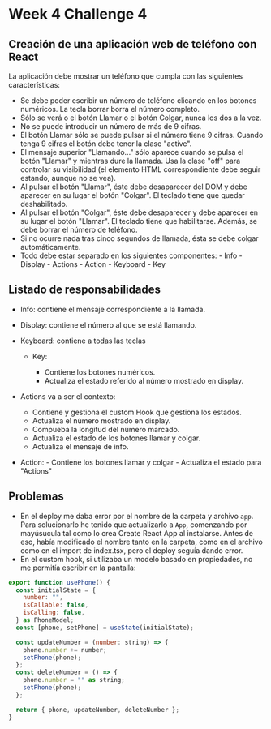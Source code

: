 # Week 4 Challenge 4

## Creación de una aplicación web de teléfono con React

La aplicación debe mostrar un teléfono que cumpla con las siguientes características:

- Se debe poder escribir un número de teléfono clicando en los botones numéricos. La tecla borrar borra el número completo.
- Sólo se verá o el botón Llamar o el botón Colgar, nunca los dos a la vez.
- No se puede introducir un número de más de 9 cifras.
- El botón Llamar sólo se puede pulsar si el número tiene 9 cifras. Cuando tenga 9 cifras el botón debe tener la clase "active".
- El mensaje superior "Llamando..." sólo aparece cuando se pulsa el botón "Llamar" y mientras dure la llamada. Usa la clase "off" para controlar su visibilidad (el elemento HTML correspondiente debe seguir estando, aunque no se vea).
- Al pulsar el botón "Llamar", éste debe desaparecer del DOM y debe aparecer en su lugar el botón "Colgar". El teclado tiene que quedar deshabilitado.
- Al pulsar el botón "Colgar", éste debe desaparecer y debe aparecer en su lugar el botón "Llamar". El teclado tiene que habilitarse. Además, se debe borrar el número de teléfono.
- Si no ocurre nada tras cinco segundos de llamada, ésta se debe colgar automáticamente.
- Todo debe estar separado en los siguientes componentes:
      - Info
      - Display
      - Actions
        - Action
      - Keyboard
        - Key

## Listado de responsabilidades

- Info: contiene el mensaje correspondiente a la llamada.
- Display: contiene el número al que se está llamando.
- Keyboard: contiene a todas las teclas

  - Key:

    - Contiene los botones numéricos.
    - Actualiza el estado referido al número mostrado en display.

- Actions va a ser el contexto:
  - Contiene y gestiona el custom Hook que gestiona los estados.
  - Actualiza el número mostrado en display.
  - Compueba la longitud del número marcado.
  - Actualiza el estado de los botones llamar y colgar.
  - Actualiza el mensaje de info.

- Action:
        - Contiene los botones llamar y colgar
        - Actualiza el estado para "Actions"

## Problemas

- En el deploy me daba error por el nombre de la carpeta y archivo `app`. Para solucionarlo he tenido que actualizarlo a `App`, comenzando por mayúsucula tal como lo crea Create React App al instalarse. Antes de eso, había modificado el nombre tanto en la carpeta, como en el archivo como en el import de index.tsx, pero el deploy seguía dando error.
- En el custom hook, si utilizaba un modelo basado en propiedades, no me permitía escribir en la pantalla:

```jsx
export function usePhone() {
  const initialState = {
    number: "",
    isCallable: false,
    isCalling: false,
  } as PhoneModel;
  const [phone, setPhone] = useState(initialState);

  const updateNumber = (number: string) => {
    phone.number += number;
    setPhone(phone);
  };
  const deleteNumber = () => {
    phone.number = "" as string;
    setPhone(phone);
  };

  return { phone, updateNumber, deleteNumber };
}
```
